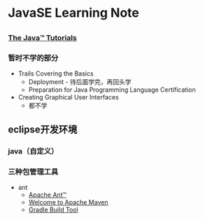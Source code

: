 # JavaSE Learning Note
##
### [The Java™ Tutorials](https://docs.oracle.com/javase/tutorial/)

### 暂时不学的部分
   * Trails Covering the Basics
     + Deployment - 待后面学完，再回头学
     + Preparation for Java Programming Language Certification
   * Creating Graphical User Interfaces
     + 都不学
## eclipse开发环境
### java（自定义）
### 三种包管理工具
   * ant
      + [Apache Ant™](http://ant.apache.org/)<br>
      + [Welcome to Apache Maven](http://maven.apache.org/)<br>
      + [Gradle Build Tool](https://gradle.org/)<br>
